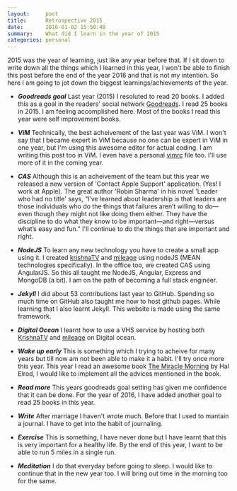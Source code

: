 ```yaml
---
layout:     post
title:      Retrospective 2015
date:       2016-01-02 15:50:48
summary:    What did I learn in the year of 2015
categories: personal
---
```


2015 was the year of learning, just like any year before that. If I sit down to 
write down all the things which I learned in this year, I won't be able to finish this post
before the end of the year 2016 and that is not my intention. So here I am going to jot down the biggest learnings/achievements of the year.
<!--more-->
- ***Goodreads goal*** Last year (2015) I resoluted to read 20 books. I added this as a goal in the readers'
social network [Goodreads](https://www.goodreads.com/challenges/3082-2015-reading-challenge).
I read 25 books in 2015. I am feeling accomplished here. Most of the books I read
this year were self improvement books. 

- ***ViM*** Technically, the best acheivement of the last year was ViM. I won't say
that I became expert in ViM because no one can be expert in ViM in one year, but I'm
using this awesome editor for actual coding. I am writing this post too in ViM. I even 
have a personal [vimrc](https://github.com/amandogra/myVim) file too. I'll use more of it in the coming year.

- ***CAS*** Although this is an acheivement of the team but this year we released a new
version of 'Contact Apple Support' application. (Yes! I work at Apple). The great author
'Robin Sharma' in his novel 'Leader who had no title' says, “I’ve learned about
leadership is that leaders are those individuals who do the things that failures aren’t willing to do—even though they might not like doing them either. They have the discipline to do what they know to be important—and right—versus what’s easy and fun.” 
I'll continue to do the things that are important and right.

- ***NodeJS*** To learn any new technology you have to create a small app using it.
I created [krishnaTV](https://github.com/amandogra/krishnaTV) and [mileage](https://github.com/amandogra/mileage) using nodeJS (MEAN technologies specifically). In the office too,
we created CAS using AngularJS. So this all taught me NodeJS, Angular, Express and MongoDB (a bit).
I am on the path of becoming a full stack engineer.

- ***Jekyll*** I did about 53 contributions last year to GitHub. Spending so much time on GitHub also taught me how to host github pages. While learning that I also learnt Jekyll. This website is made using the same framework.

- ***Digital Ocean*** I learnt how to use a VHS service by hosting both [KrishnaTV](http://104.131.183.137:9000/) and [mileage](http://104.131.183.137:3000/)
on Digital ocean.

- ***Wake up early*** This is something which I trying to acheive for many years but till
now am not been able to make it a habit. I'll try once more this year. This year I read an awesome book [The Miracle Morning](http://www.amazon.com/dp/0979019710/?tag=googhydr-20&hvadid=77022799356&hvpos=1t1&hvexid=&hvnetw=g&hvrand=12675673838974356394&hvpone=&hvptwo=&hvqmt=b&hvdev=c&ref=pd_sl_6bmsval8u_b) by Hal Elrod, I would like to implement all the advices mentioned in the book.

- ***Read more*** This years goodreads goal setting has given me confidence that it can be done. 
For the year of 2016, I have added another goal to read 25 books in this year.

- ***Write*** After marriage I haven't wrote much. Before that I used to mantain a journal.
I have to get into the habit of journaling.

- ***Exercise*** This is something, I have never done but I have learnt that this
is very important for a healthy life. By the end of this year, I want to be able to
run 5 miles in a single run.

- ***Meditation*** I do that everyday before going to sleep. I would like to continue
that in the new year too. I will bring out time in the morning too for the same.

